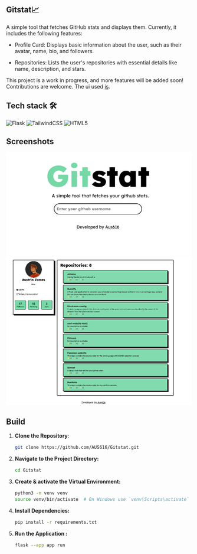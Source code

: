 ## Gitstat📈
A simple tool that fetches GitHub stats and displays them. Currently, it includes the following features:

- Profile Card: Displays basic information about the user, such as their avatar, name, bio, and followers.

- Repositories: Lists the user's repositories with essential details like name, description, and stars.

This project is a work in progress, and more features will be added soon! Contributions are welcome. The ui used [is](https://neo-brutalism-ui-library.vercel.app/).

## Tech stack 🛠️
![Flask](https://img.shields.io/badge/flask-%23000.svg?style=for-the-badge&logo=flask&logoColor=white) 	![TailwindCSS](https://img.shields.io/badge/tailwindcss-%2338B2AC.svg?style=for-the-badge&logo=tailwind-css&logoColor=white) ![HTML5](https://img.shields.io/badge/html5-%23E34F26.svg?style=for-the-badge&logo=html5&logoColor=white)

## Screenshots
![Home Screen](screenshot/Homepage.png)
![result](screenshot/result.png)

## Build
1. **Clone the Repository**:
   ```bash
   git clone https://github.com/AUS616/Gitstat.git
2. **Navigate to the Project Directory:**
    ```bash
   cd Gitstat
3. **Create & activate the Virtual Environment:**
   ```bash
   python3 -m venv venv
   source venv/bin/activate  # On Windows use `venv\Scripts\activate`       

7. **Install Dependencies:**
   ```bash
   pip install -r requirements.txt
9. **Run the Application :**
    ```bash
   flask --app app run
